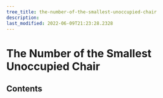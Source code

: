 ```yaml
---
tree_title: the-number-of-the-smallest-unoccupied-chair
description: 
last_modified: 2022-06-09T21:23:28.2328
---
```


# The Number of the Smallest Unoccupied Chair

## Contents
